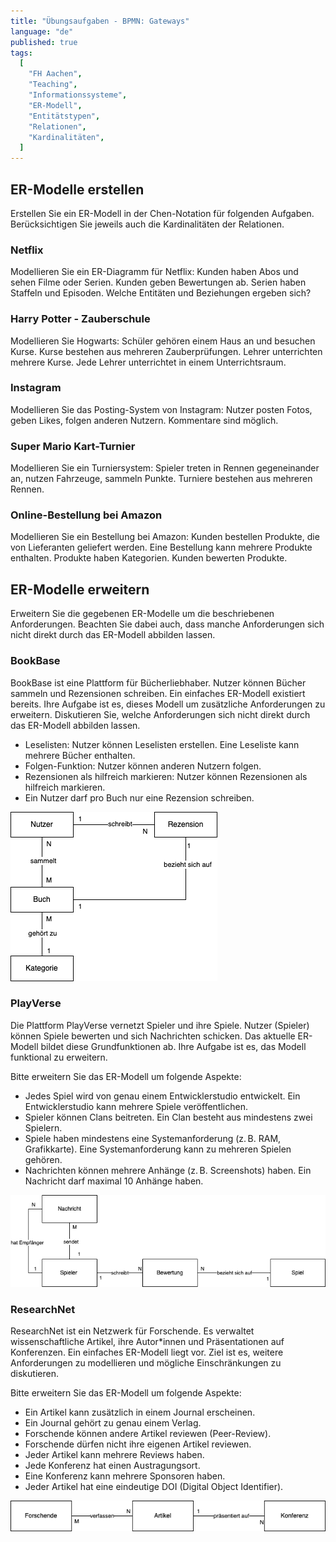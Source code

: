 ```yaml
---
title: "Übungsaufgaben - BPMN: Gateways"
language: "de"
published: true
tags:
  [
    "FH Aachen",
    "Teaching",
    "Informationssysteme",
    "ER-Modell",
    "Entitätstypen",
    "Relationen",
    "Kardinalitäten",
  ]
---
```


## ER-Modelle erstellen

Erstellen Sie ein ER-Modell in der Chen-Notation für folgenden Aufgaben.
Berücksichtigen Sie jeweils auch die Kardinalitäten der Relationen.

### Netflix

Modellieren Sie ein ER-Diagramm für Netflix: Kunden haben Abos und sehen Filme
oder Serien. Kunden geben Bewertungen ab. Serien haben Staffeln und Episoden.
Welche Entitäten und Beziehungen ergeben sich?

### Harry Potter - Zauberschule

Modellieren Sie Hogwarts: Schüler gehören einem Haus an und besuchen Kurse.
Kurse bestehen aus mehreren Zauberprüfungen. Lehrer unterrichten mehrere Kurse.
Jede Lehrer unterrichtet in einem Unterrichtsraum.

### Instagram

Modellieren Sie das Posting-System von Instagram: Nutzer posten Fotos, geben
Likes, folgen anderen Nutzern. Kommentare sind möglich.

### Super Mario Kart-Turnier

Modellieren Sie ein Turniersystem: Spieler treten in Rennen gegeneinander an,
nutzen Fahrzeuge, sammeln Punkte. Turniere bestehen aus mehreren Rennen.

### Online-Bestellung bei Amazon

Modellieren Sie ein Bestellung bei Amazon: Kunden bestellen Produkte, die von
Lieferanten geliefert werden. Eine Bestellung kann mehrere Produkte enthalten.
Produkte haben Kategorien. Kunden bewerten Produkte.

## ER-Modelle erweitern

Erweitern Sie die gegebenen ER-Modelle um die beschriebenen Anforderungen.
Beachten Sie dabei auch, dass manche Anforderungen sich nicht direkt durch das
ER-Modell abbilden lassen.

### BookBase

BookBase ist eine Plattform für Bücherliebhaber. Nutzer können Bücher sammeln
und Rezensionen schreiben. Ein einfaches ER-Modell existiert bereits. Ihre
Aufgabe ist es, dieses Modell um zusätzliche Anforderungen zu erweitern.
Diskutieren Sie, welche Anforderungen sich nicht direkt durch das ER-Modell
abbilden lassen.

- Leselisten: Nutzer können Leselisten erstellen. Eine Leseliste kann mehrere
  Bücher enthalten.
- Folgen-Funktion: Nutzer können anderen Nutzern folgen.
- Rezensionen als hilfreich markieren: Nutzer können Rezensionen als hilfreich
  markieren.
- Ein Nutzer darf pro Buch nur eine Rezension schreiben.

![BookBase ER Modell](./imgs/bookbase.drawio.png)

### PlayVerse

Die Plattform PlayVerse vernetzt Spieler und ihre Spiele. Nutzer (Spieler)
können Spiele bewerten und sich Nachrichten schicken. Das aktuelle ER-Modell
bildet diese Grundfunktionen ab. Ihre Aufgabe ist es, das Modell funktional zu
erweitern.

Bitte erweitern Sie das ER-Modell um folgende Aspekte:

- Jedes Spiel wird von genau einem Entwicklerstudio entwickelt. Ein
  Entwicklerstudio kann mehrere Spiele veröffentlichen.
- Spieler können Clans beitreten. Ein Clan besteht aus mindestens zwei
  Spielern.
- Spiele haben mindestens eine Systemanforderung (z. B. RAM, Grafikkarte). Eine
  Systemanforderung kann zu mehreren Spielen gehören.
- Nachrichten können mehrere Anhänge (z. B. Screenshots) haben. Ein Nachricht
  darf maximal 10 Anhänge haben.

![PlayVerse ER Modell](./imgs/playverse.drawio.png)

### ResearchNet

ResearchNet ist ein Netzwerk für Forschende. Es verwaltet wissenschaftliche
Artikel, ihre Autor\*innen und Präsentationen auf Konferenzen. Ein einfaches
ER-Modell liegt vor. Ziel ist es, weitere Anforderungen zu modellieren und
mögliche Einschränkungen zu diskutieren.

Bitte erweitern Sie das ER-Modell um folgende Aspekte:

- Ein Artikel kann zusätzlich in einem Journal erscheinen.
- Ein Journal gehört zu genau einem Verlag.
- Forschende können andere Artikel reviewen (Peer-Review).
- Forschende dürfen nicht ihre eigenen Artikel reviewen.
- Jeder Artikel kann mehrere Reviews haben.
- Jede Konferenz hat einen Austragungsort.
- Eine Konferenz kann mehrere Sponsoren haben.
- Jeder Artikel hat eine eindeutige DOI (Digital Object Identifier).

![ResearchNet ER Modell](./imgs/researchnet.drawio.png)
